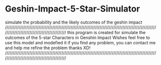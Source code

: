 # Geshin-Impact-5-Star-Simulator
simulate the probability and the likely outcomes of the geshin impact
///////////////////////////////////////////////////////////////////////////////////////////////////////////////////////////////////////////
this program is created for simulate the outcomes of the 5-star Characters in Genshin Impact Wishes
feel free to use this model and modefied it
if you find any problem, you can contact me and help me refine the problem
thanks XD!
///////////////////////////////////////////////////////////////////////////////////////////////////////////////////////////////////////////
